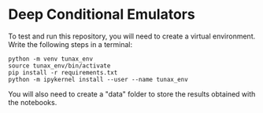 # Deep Conditional Emulators

To test and run this repository, you will need to create a virtual environment. Write the following steps in a terminal:

```
python -m venv tunax_env
source tunax_env/bin/activate
pip install -r requirements.txt
python -m ipykernel install --user --name tunax_env
```

You will also need to create a "data" folder to store the results obtained with the notebooks.